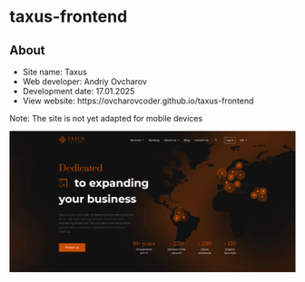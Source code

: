# taxus-frontend

<h2>About</h2>
<ul>
  <li>Site name: Taxus</li>
  <li>Web developer: Andriy Ovcharov</li>
  <li>Development date: 17.01.2025</li>
<li>View website: https://ovcharovcoder.github.io/taxus-frontend</li>
</ul>
<p>Note: The site is not yet adapted for mobile devices</p>

<img src="Screenshot.png" alt="screensot">
